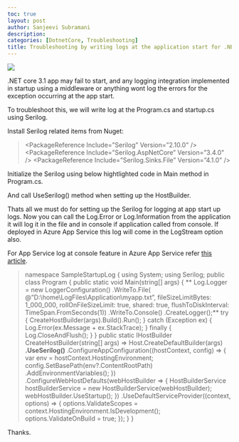 ```yaml
---
toc: true
layout: post
author: Sanjeevi Subramani
description: 
categories: [DotnetCore, Troubleshooting]
title: Troubleshooting by writing logs at the application start for .NET core app using Serilog
---
```


![](https://cdn-images-1.medium.com/max/2000/1*-xYp4lT93KUu1teArXv5-w.jpeg)

.NET core 3.1 app may fail to start, and any logging integration implemented in startup using a middleware or anything wont log the errors for the exception occurring at the app start.

To troubleshoot this, we will write log at the Program.cs and startup.cs using Serilog.

Install Serilog related items from Nuget:
>  <PackageReference Include=”Serilog” Version=”2.10.0" />
 <PackageReference Include=”Serilog.AspNetCore” Version=”3.4.0" />
 <PackageReference Include=”Serilog.Sinks.File” Version=”4.1.0" />

Initialize the Serilog using below hightlighted code in Main method in Program.cs.

And call UseSerilog() method when setting up the HostBuilder.

Thats all we must do for setting up the Serilog for logging at app start up logs. Now you can call the Log.Error or Log.Information from the application it will log it in the file and in console if application called from console. If deployed in Azure App Service this log will come in the LogStream option also.

For App Service log at console feature in Azure App Service refer [this article](https://medium.com/lkg-in-it/troubleshooting-http-error-500-30-79e3b4f660ee).
>  namespace SampleStartupLog
{
 using System;
 using Serilog;
>  public class Program
 {
 public static void Main(string[] args)
 {
 **
Log.Logger = new LoggerConfiguration()
 .WriteTo.File(
 @”D:\home\LogFiles\Application\myapp.txt”,
 fileSizeLimitBytes: 1_000_000,
 rollOnFileSizeLimit: true,
 shared: true,
 flushToDiskInterval: TimeSpan.FromSeconds(1))
 .WriteTo.Console()
 .CreateLogger();**
>  try
 {
 CreateHostBuilder(args).Build().Run();
 }
 catch (Exception ex)
 {
 Log.Error(ex.Message + ex.StackTrace);
 }
 finally
 {
 Log.CloseAndFlush();
 }
 }
>  public static IHostBuilder CreateHostBuilder(string[] args) =>
 Host.CreateDefaultBuilder(args)
 **.UseSerilog()**
 .ConfigureAppConfiguration((hostContext, config) =>
 {
 var env = hostContext.HostingEnvironment;
>  config.SetBasePath(env?.ContentRootPath)
 .AddEnvironmentVariables();
 })
 .ConfigureWebHostDefaults(webHostBuilder =>
 {
 HostBuilderService hostBuilderService = new HostBuilderService(webHostBuilder);
 webHostBuilder.UseStartup<Startup>();
 })
 .UseDefaultServiceProvider((context, options) =>
 {
 options.ValidateScopes = context.HostingEnvironment.IsDevelopment();
 options.ValidateOnBuild = true;
 });
 }
}

Thanks.
